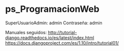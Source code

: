 # ps_ProgramacionWeb

SuperUsuarioAdmin: admin
Contraseña: admin

Manuales seguidos:
http://tutorial-django.readthedocs.io/es/latest/index.html
https://docs.djangoproject.com/es/1.10/intro/tutorial01/
